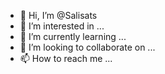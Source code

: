 - 👋 Hi, I’m @Salisats
- 👀 I’m interested in ...
- 🌱 I’m currently learning ...
- 💞️ I’m looking to collaborate on ...
- 📫 How to reach me ...

<!---
Salisats/Salisats is a ✨ special ✨ repository because its `README.md` (this file) appears on your GitHub profile.
You can click the Preview link to take a look at your changes.
--->
